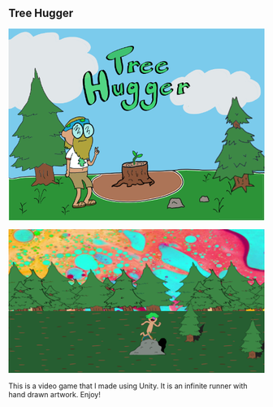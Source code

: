 ## Tree Hugger

![Title Screen](/Assets/Resources/Sprites/title.png)

![Screen Shot](/Assets/Resources/Sprites/treeHuggerScreen.png)

This is a video game that I made using Unity. It is an infinite runner with hand drawn artwork. Enjoy!